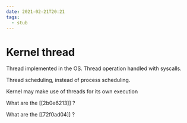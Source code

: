 ```yaml
---
date: 2021-02-21T20:21
tags: 
  - stub
---
```


# Kernel thread

Thread implemented in the OS. Thread operation handled with syscalls.

Thread scheduling, instead of process scheduling.

Kernel may make use of threads for its own execution

What are the [[2b0e6213]] ?

What are the [[72f0ad04]] ?
